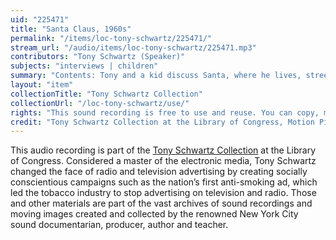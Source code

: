 ```yaml
---
uid: "225471"
title: "Santa Claus, 1960s"
permalink: "/items/loc-tony-schwartz/225471/"
stream_url: "/audio/items/loc-tony-schwartz/225471.mp3"
contributors: "Tony Schwartz (Speaker)"
subjects: "interviews | children"
summary: "Contents: Tony and a kid discuss Santa, where he lives, street Santas (00:04) -- Another kid talks about meeting Santa, and receiving gifts (3:17) -- Tony and a woman talk about their Christmas and Santa memories (7:10) -- Kid sings a Christmas ditty (8:56)."
layout: "item"
collectionTitle: "Tony Schwartz Collection"
collectionUrl: "/loc-tony-schwartz/use/"
rights: "This sound recording is free to use and reuse. You can copy, modify, distribute and perform the work, even for commercial purposes, all without asking permission. Attribution is recommended but not required."
credit: "Tony Schwartz Collection at the Library of Congress, Motion Picture, Broadcasting and Recorded Sound Division."
---
```


This audio recording is part of the [Tony Schwartz Collection](https://www.loc.gov/rr/record/schwartzcollection.html) at the Library of Congress. Considered a master of the electronic media, Tony Schwartz changed the face of radio and television advertising by creating socially conscientious campaigns such as the nation’s first anti-smoking ad, which led the tobacco industry to stop advertising on television and radio. Those and other materials are part of the vast archives of sound recordings and moving images created and collected by the renowned New York City sound documentarian, producer, author and teacher.